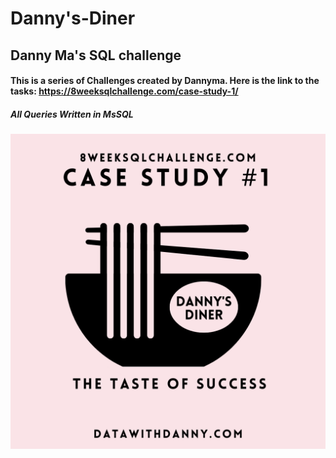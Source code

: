 # Danny's-Diner
## Danny Ma's SQL challenge 
#### This is a series of Challenges created by Dannyma. Here is the link to the tasks: https://8weeksqlchallenge.com/case-study-1/
##### All Queries Written in MsSQL
![App Screenshot](dannydinner.png)

